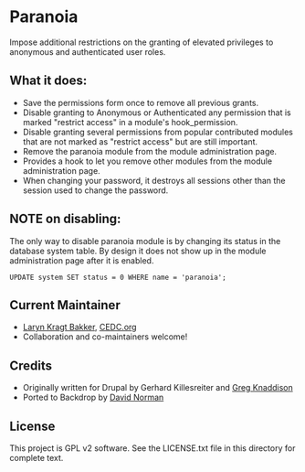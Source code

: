 Paranoia
========

Impose additional restrictions on the granting of elevated privileges to anonymous and authenticated user roles.

What it does:
-------------

- Save the permissions form once to remove all previous grants.
- Disable granting to Anonymous or Authenticated any permission that is
  marked "restrict access" in a module's hook_permission.
- Disable granting several permissions from popular contributed modules
  that are not marked as "restrict access" but are still important.
- Remove the paranoia module from the module administration page.
- Provides a hook to let you remove other modules from the module
  administration page.
- When changing your password, it destroys all sessions other than the
  session used to change the password.

NOTE on disabling:
------------------

The only way to disable paranoia module is by changing its status in the database system table. By design it does not show up in the module administration page after it is enabled.

`UPDATE system SET status = 0 WHERE name = 'paranoia';`

Current Maintainer
------------------

- [Laryn Kragt Bakker](https://github.com/laryn), [CEDC.org](https://CEDC.org)
- Collaboration and co-maintainers welcome!

Credits
-------

- Originally written for Drupal by Gerhard Killesreiter and
  [Greg Knaddison](https://github.com/greggles)
- Ported to Backdrop by [David Norman](https://github.com/deekayen)

License
-------

This project is GPL v2 software. See the LICENSE.txt file in this directory for
complete text.
